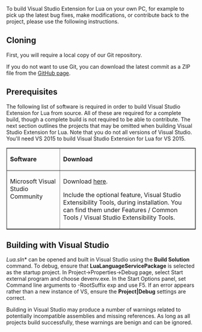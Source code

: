 To build Visual Studio Extension for Lua on your own PC, for example to pick up the latest bug fixes, make modifications, or contribute back to the project, please use the following instructions.

## Cloning

First, you will require a local copy of our Git repository.

If you do not want to use Git, you can download the latest commit as a ZIP file from the [GitHub page](https://github.com/Microsoft/vslua/).

## Prerequisites

The following list of software is required in order to build Visual Studio Extension for Lua from source. All of these are required for a complete build, though a complete build is not required to be able to contribute. The next section outlines the projects that may be omitted when building Visual Studio Extension for Lua.
Note that you do not all versions of Visual Studio. You'll need VS 2015 to build Visual Studio Extension for Lua for VS 2015. 

<table border="1" cellspacing="0" cellpadding="0">
<tbody>
<tr>
<td valign="top" width="145">
<p><strong>Software</strong></p>
</td>
<td valign="top" width="481">
<p><strong>Download</strong></p>
</td>
</tr>
<tr>
<td valign="top" width="145">
<p>Microsoft Visual Studio Community</p>
</td>
<td valign="top" width="481">
<p>Download <a href="https://www.visualstudio.com/en-us/downloads/visual-studio-2015-downloads-vs.aspx">here</a>. </p>
<p>Include the optional feature, Visual Studio Extensibility Tools, during installation. You can find them under Features / Common Tools / Visual Studio Extensibility Tools.</p>
</td>
</tr>
<!-- They don't need a git client to build 
<tr>
<td valign="top" width="145">
<p>msysgit</p>
</td>
<td valign="top" width="481">
<p><a href="http://msysgit.github.io/">http://msysgit.github.io/</a>&nbsp;(Git client)</p>
</td>
</tr>
-->
</tbody>
</table>

## Building with Visual Studio

*Lua.sln** can be opened and built in Visual Studio using the **Build Solution** command. To debug, ensure that **LuaLanguageServicePackage** is selected as the startup project. In Project->Properties->Debug page, select Start external program and choose devenv.exe. In the Start Options panel, set Command line arguments to -RootSuffix exp  and use F5. If an error appears rather than a new instance of VS, ensure the **Project|Debug** settings are correct.

Building in Visual Studio may produce a number of warnings related to potentially incompatible assemblies and missing references. As long as all projects build successfully, these warnings are benign and can be ignored. 
